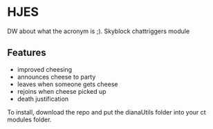 # HJES

DW about what the acronym is ;). Skyblock chattriggers module

## Features

- improved cheesing
 - announces cheese to party
 - leaves when someone gets cheese
 - rejoins when cheese picked up
- death justification

To install, download the repo and put the dianaUtils folder into your ct modules folder. 